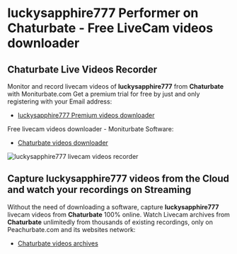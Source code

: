 # luckysapphire777 Performer on Chaturbate - Free LiveCam videos downloader

## Chaturbate Live Videos Recorder

Monitor and record livecam videos of **luckysapphire777** from **Chaturbate** with Moniturbate.com
Get a premium trial for free by just and only registering with your Email address:
* [luckysapphire777 Premium videos downloader](https://moniturbate.com/request-demo-licence-key.html)

Free livecam videos downloader - Moniturbate Software:
* [Chaturbate videos downloader](https://moniturbate.com/moniturbate-download-software.html)

![luckysapphire777 livecam videos recorder](https://peachurnet.com/templates/moniturbate-software.png)


## Capture luckysapphire777 videos from the Cloud and watch your recordings on Streaming

Without the need of downloading a software, capture **luckysapphire777** livecam videos from **Chaturbate** 100% online.
Watch Livecam archives from **Chaturbate** unlimitedly from thousands of existing recordings, only on Peachurbate.com and its websites network:
* [Chaturbate videos archives](https://peachurnet.com/)